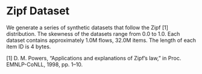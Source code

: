 # Zipf Dataset

We generate a series of synthetic datasets that follow the Zipf [1] distribution. The skewness of the datasets range from 0.0 to
1.0. Each dataset contains approximately 1.0M flows, 32.0M items. The length of each item ID is 4 bytes.



[1] D. M. Powers, “Applications and explanations of Zipf’s law,” in Proc. EMNLP-CoNLL, 1998, pp. 1–10.